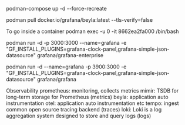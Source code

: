 podman-compose up -d --force-recreate

podman pull docker.io/grafana/beyla:latest --tls-verify=false

To go inside a container
    podman exec -u 0 -it 8662ea2fa000 /bin/bash


podman run -d -p 3000:3000 --name=grafana -e "GF_INSTALL_PLUGINS=grafana-clock-panel,grafana-simple-json-datasource"   grafana/grafana-enterprise

podman run -d --name=grafana -p 3900:3000 -e "GF_INSTALL_PLUGINS=grafana-clock-panel,grafana-simple-json-datasource"   grafana/grafana

Observability
    prometheus: monitoring, collects metrics
        mimir: TSDB for long-term storage for Prometheus (metrics)
    beyla: application auto instrumentation 
    otel: application auto instrumentation etc
    tempo:  ingest common open source tracing backend (traces)
    loki: Loki is a log aggregation system designed to store and query logs (logs)
